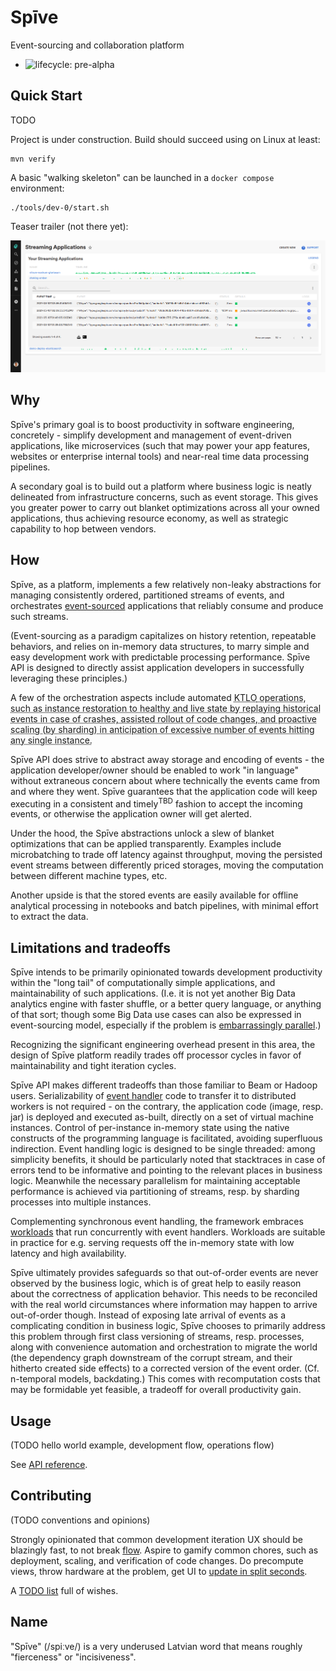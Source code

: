# Spīve

Event-sourcing and collaboration platform

  * ![lifecycle: pre-alpha](https://img.shields.io/badge/lifecycle-pre--alpha-a0c3d2.svg)

## Quick Start

TODO

Project is under construction. Build should succeed using on Linux at least:

    mvn verify

A basic "walking skeleton" can be launched in a `docker compose` environment:

    ./tools/dev-0/start.sh

Teaser trailer (not there yet):

![](screenshot.png "UI mockup showing event timelines of three applications. One of them colored to indicate warnings, and a cause in the form of an exception stacktrace can be easily identified.")

## Why

Spīve's primary goal is to boost productivity in software engineering, concretely - simplify development and management of event-driven applications, like microservices (such that may power your app features, websites or enterprise internal tools) and near-real time data processing pipelines.

A secondary goal is to build out a platform where business logic is neatly delineated from infrastructure concerns, such as event storage. This gives you greater power to carry out blanket optimizations across all your owned applications, thus achieving resource economy, as well as strategic capability to hop between vendors.

## How

Spīve, as a platform, implements a few relatively non-leaky abstractions for managing consistently ordered, partitioned streams of events, and orchestrates [event-sourced](https://www.cqrs.nu/Faq/event-sourcing) applications that reliably consume and produce such streams.

(Event-sourcing as a paradigm capitalizes on history retention, repeatable behaviors, and relies on in-memory data structures, to marry simple and easy development work with predictable processing performance. Spīve API is designed to directly assist application developers in successfully leveraging these principles.)

A few of the orchestration aspects include automated <abbr title="&quot;Keep The Lights On&quot;">KTLO<abbr> operations, such as instance restoration to healthy and live state by replaying historical events in case of crashes, assisted rollout of code changes, and proactive scaling (by sharding) in anticipation of excessive number of events hitting any single instance.

Spīve API does strive to abstract away storage and encoding of events - the application developer/owner should be enabled to work "in language" without extraneous concern about where technically the events came from and where they went. Spīve guarantees that the application code will keep executing in a consistent and timely<sup>TBD</sup> fashion to accept the incoming events, or otherwise the application owner will get alerted.

Under the hood, the Spīve abstractions unlock a slew of blanket optimizations that can be applied transparently. Examples include microbatching to trade off latency against throughput, moving the persisted event streams between differently priced storages, moving the computation between different machine types, etc.

Another upside is that the stored events are easily available for offline analytical processing in notebooks and batch pipelines, with minimal effort to extract the data.

## Limitations and tradeoffs

Spīve intends to be primarily opinionated towards development productivity within the "long tail" of computationally simple applications, and maintainability of such applications. (I.e. it is not yet another Big Data analytics engine with faster shuffle, or a better query language, or anything of that sort; though some Big Data use cases can also be expressed in event-sourcing model, especially if the problem is [embarrassingly parallel](https://en.wikipedia.org/wiki/Embarrassingly_parallel).)

Recognizing the significant engineering overhead present in this area, the design of Spīve platform readily trades off processor cycles in favor of maintainability and tight iteration cycles.

Spīve API makes different tradeoffs than those familiar to Beam or Hadoop users. Serializability of [event handler](API.md#Event_handlers) code to transfer it to distributed workers is not required - on the contrary, the application code (image, resp. jar) is deployed and executed as-built, directly on a set of virtual machine instances. Control of per-instance in-memory state using the native constructs of the programming language is facilitated, avoiding superfluous indirection. Event handling logic is designed to be single threaded: among simplicity benefits, it should be particularly noted that stacktraces in case of errors tend to be informative and pointing to the relevant places in business logic. Meanwhile the necessary parallelism for maintaining acceptable performance is achieved via partitioning of streams, resp. by sharding processes into multiple instances.

Complementing synchronous event handling, the framework embraces [workloads](API.md#Workloads) that run concurrently with event handlers. Workloads are suitable in practice for e.g. serving requests off the in-memory state with low latency and high availability.

Spīve ultimately provides safeguards so that out-of-order events are never observed by the business logic, which is of great help to easily reason about the correctness of application behavior. This needs to be reconciled with the real world circumstances where information may happen to arrive out-of-order though. Instead of exposing late arrival of events as a complicating condition in business logic, Spīve chooses to primarily address this problem through first class versioning of streams, resp. processes, along with convenience automation and orchestration to migrate the world (the dependency graph downstream of the corrupt stream, and their hitherto created side effects) to a corrected version of the event order. (Cf. n-temporal models, backdating.) This comes with recomputation costs that may be formidable yet feasible, a tradeoff for overall productivity gain.

## Usage

(TODO hello world example, development flow, operations flow)

See [API reference](API.md).

## Contributing

(TODO conventions and opinions)

Strongly opinionated that common development iteration UX should be blazingly fast, to not break [flow](https://en.wikipedia.org/wiki/Flow_state). Aspire to gamify common chores, such as deployment, scaling, and verification of code changes. Do precompute views, throw hardware at the problem, get UI to [update in split seconds](http://lawsofux.com/en/doherty-threshold/).

A [TODO list](TODO.md) full of wishes.

## Name

"Spīve" (/spiːve/) is a very underused Latvian word that means roughly "fierceness" or "incisiveness".
